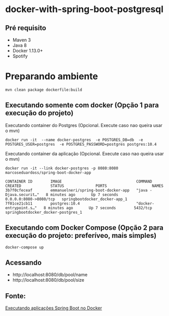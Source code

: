 # docker-with-spring-boot-postgresql

## Pré requisito
- Maven 3
- Java 8
- Docker 1.13.0+
- Spotify

# Preparando ambiente


```
mvn clean package dockerfile:build 
```

## Executando somente com docker (Opção 1 para execução do projeto)

Executando container do Postgres (Opcional. Execute caso nao queira usar o mvn)
```
docker run -it  --name docker-postgres  -e POSTGRES_DB=db  -e POSTGRES_USER=postgres  -e POSTGRES_PASSWORD=postgres postgres:10.4
```

Executando container da aplicação (Opcional. Execute caso nao queira usar o mvn)
```
docker run -it --link docker-postgres -p 8080:8080 marcoseduardoss/spring-boot-docker-app
```

```
CONTAINER ID        IMAGE                                 COMMAND                  CREATED             STATUS              PORTS                    NAMES
3b7f0cfeceaf        emmanuelneri/spring-boot-docker-app   "java -Djava.securit…"   8 minutes ago       Up 7 seconds        0.0.0.0:8080->8080/tcp   springbootdocker_docker-app_1
7f01ce21cb11        postgres:10.4                         "docker-entrypoint.s…"   8 minutes ago       Up 7 seconds        5432/tcp                 springbootdocker_docker-postgres_1
```

## Executando com Docker Compose (Opção 2 para execução do projeto: preferíveo, mais simples)

```
docker-compose up
```

## Acessando 

- http://localhost:8080/db/pool/name
- http://localhost:8080/db/pool/size

## Fonte: 
[Executando aplicações Spring Boot no Docker](https://wp.me/p5RSbg-fO)
